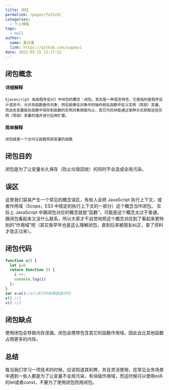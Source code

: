 ```yaml
---
title: 闭包
permalink: /pages/fa532d/
categories: 
  - 个人博客
tags: 
  - null
author: 
  name: 夏天夏
  link: https://github.com/xugaoyi
date: 2022-05-15 13:17:52
---
```

## 闭包概念
#### 详细解释
`《javascript 高级程序设计》中闭包的概念：闭包，其实是一种语言特性，它是指的是程序设计语言中，允许将函数看作对象，然后能像在对象中的操作般在函数中定义实例（局部）变量，而这些变量能在函数中保存到函数的实例对象销毁为止，其它代码块能通过某种方式获取这些实例（局部）变量的值并进行应用扩展。`
#### 简单解释
`闭包就是一个访问父函数局部变量的函数`

## 闭包目的
闭包是为了让变量长久保存（防止垃圾回收）的同时不会造成全局污染。

## 误区
这里我们容易产生一个常见的概念误区，有些人会把 JavaScript 执行上下文，或者作用域（Scope，ES3 中规定的执行上下文的一部分）这个概念当作闭包。
实际上 JavaScript 中跟闭包对应的概念就是“函数”，可能是这个概念太过于普通，跟闭包看起来又没什么联系，所以大家才不自觉地把这个概念对应到了看起来更特别的“作用域”吧（其实我早年也是这么理解闭包，直到后来被朋友纠正，查了资料才改正过来）。
## 闭包代码

```js
function a() {
  let i=0
  return function () {
    i ++;
    console.log(i)
  };
}
var x=a()//a()执行的结果就是闭包
x() //1
x() //2
```

## 闭包缺点
使用闭包会导致内存泄漏。闭包会携带包含其它的函数作用域，因此会比其他函数占用更多的内存。

## 总结
每当我们学习一项技术的时候，应该知道其利弊，并且灵活使用，在常见业务场景中遇到一些人都是为了让变量不全局污染，有块级作用域，而这时候可以使用es6的let或者const，不要为了使用闭包而用闭包。

